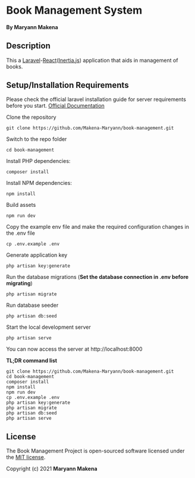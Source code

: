 # Book Management System

#### By **Maryann Makena**

## Description

This a [Laravel](https://laravel.com/)-[React](https://reactjs.org/)([Inertia.js](https://inertiajs.com/)) application that aids in management of books.

## Setup/Installation Requirements

Please check the official laravel installation guide for server requirements before you start. [Official Documentation](https://laravel.com/docs/7.x#installation)

Clone the repository

    git clone https://github.com/Makena-Maryann/book-management.git

Switch to the repo folder

    cd book-management

Install PHP dependencies:

    composer install

Install NPM dependencies:

    npm install

Build assets

    npm run dev

Copy the example env file and make the required configuration changes in the .env file

    cp .env.example .env

Generate application key

    php artisan key:generate

Run the database migrations (**Set the database connection in .env before migrating**)

    php artisan migrate

Run database seeder

    php artisan db:seed

Start the local development server

    php artisan serve

You can now access the server at http://localhost:8000

**TL;DR command list**

    git clone https://github.com/Makena-Maryann/book-management.git
    cd book-management
    composer install
    npm install
    npm run dev
    cp .env.example .env
    php artisan key:generate
    php artisan migrate
    php artisan db:seed
    php artisan serve

## License

The Book Management Project is open-sourced software licensed under the [MIT license](https://opensource.org/licenses/MIT).

Copyright (c) 2021 **Maryann Makena**
